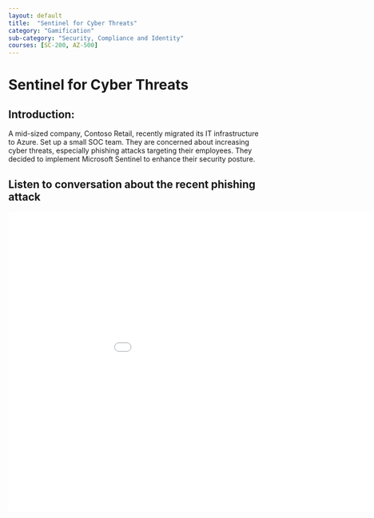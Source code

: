 ```yaml
---
layout: default
title:  "Sentinel for Cyber Threats"
category: "Gamification"
sub-category: "Security, Compliance and Identity"
courses: [SC-200, AZ-500]
---
```


# Sentinel for Cyber Threats

## Introduction:
A mid-sized company, Contoso Retail, recently migrated its IT infrastructure to Azure. Set up a small SOC  team.  They are concerned about increasing cyber threats, especially phishing attacks targeting their employees. They decided to implement Microsoft Sentinel to enhance their security posture.

## Listen to conversation about the recent phishing attack

<iframe class="smart-player-embed-iframe" id="embeddedSmartPlayerInstance" src="/iengage/project-files/gamification/Security, Compliance and Identity/videos/sentinel/sentinel_player.html?embedIFrameId=embeddedSmartPlayerInstance" width="1024" height="600" scrolling="no" frameborder="0" webkitAllowFullScreen mozallowfullscreen allowFullScreen></iframe>

